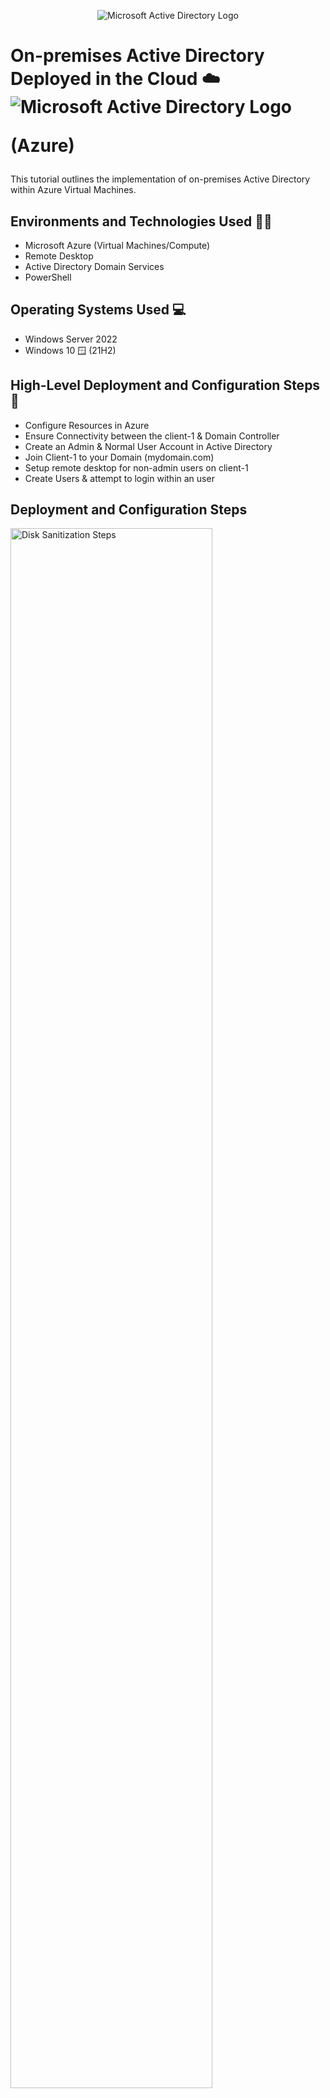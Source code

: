 <p align="center">
<img src="https://user-images.githubusercontent.com/123595654/219353683-95266159-08a0-4165-a5ed-cb9487a0670a.gif" alt="Microsoft Active Directory Logo"/>
</p>

<h1>On-premises Active Directory Deployed in the Cloud ☁️  

<img src="https://user-images.githubusercontent.com/123595654/219356229-2859fb38-37ec-4593-9705-9cd05bcc8a53.gif" alt="Microsoft Active Directory Logo"/>
</p>

(Azure)</h1>
This tutorial outlines the implementation of on-premises Active Directory within Azure Virtual Machines.<br />


<h2>Environments and Technologies Used 🧑‍💻</h2>

- Microsoft Azure (Virtual Machines/Compute)
- Remote Desktop
- Active Directory Domain Services
- PowerShell

<h2>Operating Systems Used  💻 </h2>

- Windows Server 2022
- Windows 10 🪟 (21H2)

<h2>High-Level Deployment and Configuration Steps 📝</h2>

- Configure Resources in Azure 
- Ensure Connectivity between the client-1 & Domain Controller 
- Create an Admin & Normal User Account in Active Directory 
- Join Client-1 to your Domain (mydomain.com)
- Setup remote desktop for non-admin users on client-1
- Create Users & attempt to login within an user 

<h2>Deployment and Configuration Steps</h2>

<p>
<img src="https://i.imgur.com/yyQUwSx.png" height="80%" width="80%" alt="Disk Sanitization Steps"/>
</p>
<p>
Configure Resources in Azure 

Create two VMs inside of Azure, One named the Domain Controller or (DC-1) operating on (Windows Server 2022) & the other virtual machine named, “Client-1” operating on (Windows 10). 

By doing this we will first create a resource group. Scroll upwards to the, "create resource group" tab or simply type it in the search bar. Once created, name the resource group, review it, and finalize it. When done scroll to, "create a virtual machine." Next, create the virtual machine and name it, "DC-1." Click the, "Plus" (+) button under, "Virtual machines" and fill out any information regarding the VM. Make sure the VM has the same region created with the resource group. Afterwards, create a login and password for the VM to further access that VM on a Remote Desktop. Once done, review and finalize the VM. Subsequently, repeat the process above and create another VM named, "Client-1." All VMs & resource groups should be under the same region and have the same defaulted vnet in their configurations. 

<img src="https://i.imgur.com/mVEFFjn.png" height="80%" width="80%" alt="Disk Sanitization Steps"/>

- Set Domain Controller's NIC Private IP address from dynamic to static. 

By doing this, type in virtual machines in the search bar and click on the domain controller VM. Scroll to networking on the left column & click it. Once it opens, press on the blue highlighted link next to the, "Network interface." Scroll to the left column under, "settings" and hit the, "IP configurations" tab. When it opens, scroll down and click the selected name of the IP. As soon as it opens, change the assignment from, "Dynamic" to "static" and press the save logo on top. 
</p>
<br />

<p>
<img src="https://i.imgur.com/7zCkC0T.png" height="80%" width="80%" alt="Disk Sanitization Steps"/>
</p>
<p>
Ensure Connectivity between the client-1 & Domain Controller

- Login to Client-1 with Remote Desktop and ping DC-1’s private IP address with ping -t <ip address> (perpetual ping)

By doing this we will get the public IP address from Client-1, copy and paste the IP address into the remote desktop application, and sign in. Do the same process for DC-1. Once logged into both remote desktops, navigate back to azure and copy the private IP address for DC-1. Once DC-1’s private IP address is copied, log into client-1’s remote desktop and open the command prompt. Once opened, ping the domain controller's private IP, resulting in (Ping -t (DC-1 PRIVATE IP)). After you press enter, you should receive a time-out message. This, “Time-out” message is due to the Domain controller's firewalls blocking the “ICMP” traffic. 


<img src="https://i.imgur.com/JfuKIrc.png" height="80%" width="80%" alt="Disk Sanitization Steps"/>

- Login to the Domain Controller and enable ICMPv4 on the local windows Firewall
 
We will go to the Domain controller's public IP address and copy it. Once copied, go into the remote desktop and log in with your credentials. Once you are signed in to DC-1’s desktop, click the windows icon at the bottom left or the start button and search wf.msc (Windows Defender Firewall). Once searched, open it and head to “inbound rules” located in the left column. Scan and find the category that falls under the protocol column. When you find the column scroll down until you locate ICMPv4. Verify it instates the name, “Core Networking Diagnostics-ICMP Echo Request”. After you locate it, enable both rows of “ICMP Echo Requests”. 


<img src="https://i.imgur.com/gJoKozF.png" height="80%" width="80%" alt="Disk Sanitization Steps"/>

- Check back at Client-1's Remote Desk Top to see the ping succeed

Once both of the “Core Network Diagnostics-ICMP Echo Requests” are enabled, check Client-1’s command prompt. The Domain controller's or (DC-1’s) reply sequence has ceased to timed out and has allowed the ICMP traffic to come through the firewalls. 

Type in control C to stop the (Ping -t) from continuing. In conclusion, now that DC-1’s firewalls are allowing the ICMP traffic to proceed, there can be communication between Client-1 and the domain controller. 

</p>
<br />

<p>
<img src="https://i.imgur.com/DJmEXEB.png" height="80%" width="80%" alt="Disk Sanitization Steps"/>
</p>
<p>
- Create an Admin & Normal User Account in Active Directory 

- Open the Active Directory Users and Computers console. You can do this by clicking on the Start button, selecting Administrative Tools, and then selecting Active Directory Users and Computers.

- Navigate to the container where you want to create the user accounts. This is typically the Users container in the domain.

- Right-click on the container and select New -> User. This will open the New Object - User wizard.

- In the first screen of the wizard, enter the user's first name, last name, and username. You can also enter a display name, which is what will appear in the Global Address List.

- In the second screen of the wizard, enter and confirm a password for the user.
In the third screen of the wizard, select the user's group membership. For an admin account, you will want to add the user to the Domain Admins group. For a normal user account, you can add the user to any appropriate groups based on their role.
 
- Click Next to review your selections, and then click Finish to create the user account. Once you've created the user accounts, you can set additional properties and configure any necessary permissions for the accounts. It's also important to regularly review user accounts and adjust their group membership and permissions as needed to maintain security and compliance.
</p>
<br />


<p>
<img src="https://i.imgur.com/DJmEXEB.png" height="80%" width="80%" alt="Disk Sanitization Steps"/>
</p>
<p>
Join Client-1 to your Domain (mydomain.com)

- To join a client computer to a domain (in this example, "mydomain.com"), follow these steps:

- Log in to the client computer (Client-1) using an administrator account.

- Open the Control Panel and navigate to System and Security -> System.
 
- Click on "Change settings" next to "Computer name, domain, and workgroup settings".

- Click "Change" next to "To rename this computer or change its domain or workgroup".

- Select the "Domain" option and enter the name of your domain (in this example, "mydomain.com"). Click "OK".

- Enter the credentials of a user account with permission to join a computer to the domain. This is typically a domain administrator account.

- Click "OK" to confirm the domain change and restart the computer when prompted.

- After the computer restarts, log in using an account from the domain (in this example, "mydomain.com").

- Once the client computer (Client-1) is joined to the domain, you can configure various domain policies, manage user accounts and permissions, and perform other domain-related tasks from the domain controller or other administrative workstations. It's important to ensure that the client computer is properly secured and updated with the latest patches and antivirus software before joining it to the domain to minimize security risks.
</p>
<br />


<p>
<img src="https://i.imgur.com/DJmEXEB.png" height="80%" width="80%" alt="Disk Sanitization Steps"/>
</p>
<p>
Setup Remote Desktop for non-admin users on client-1

- To set up Remote Desktop for non-admin users on Client-1, follow these steps:

- Log in to Client-1 using an administrator account.

- Open the Control Panel and navigate to System and Security -> System.

- Click on "Remote settings" on the left-hand side of the screen.

- In the "Remote" tab, select "Allow remote connections to this computer" and choose the appropriate option for your network security.

- Click on "Select Users".

- Click on "Add" to add a new user account.

- Type the name of the non-admin user you want to grant remote access to and click "OK".

- Choose the appropriate option for the user's remote access permissions, either "Full Control" or "Remote Desktop Users".

- Click "OK" to confirm the user's remote access permissions.

- Close the Remote Desktop settings and log out of the administrator account.

After completing these steps, the non-admin user should be able to connect to Client-1 via Remote Desktop using their own credentials. Note that the non-admin user may need to install the Remote Desktop client software on their own computer if it's not already installed. Additionally, it's important to ensure that the non-admin user's account is properly secured and has the necessary permissions to perform remote tasks on Client-1 to minimize security risks.
</p>
<br />

<p>
<img src="https://i.imgur.com/DJmEXEB.png" height="80%" width="80%" alt="Disk Sanitization Steps"/>
</p>
<p>
Create additional Users & attempt to log into Client-1 with one of the users 

- To create additional users and attempt to log into Client-1 with one of the users, follow these steps:

- Log in to Client-1 using an administrator account.

- Open the Control Panel and navigate to User Accounts -> Manage another account.

- Click on "Add a new user in PC settings".

- Enter the new user's email address or phone number and click "Next".

Choose whether to create a Microsoft account or a local account for the new user. If you choose to create a Microsoft account, the user will need to sign up for a Microsoft account if they don't already have one. If you choose to create a local account, you will need to set a username and password for the user.

- Click "Finish" to create the new user account.

- To log in to Client-1 with the new user account, log out of the administrator account and click on the "Other user" button on the login screen.

- Enter the username and password for the new user account and click "Sign in".

- If the login is successful, the new user account should be able to access the desktop and applications on Client-1.

Repeat steps 3-6 to create additional users as needed. It's important to ensure that each user account is properly secured and has the appropriate permissions to access the resources they need on Client-1.
</p>
<br />
